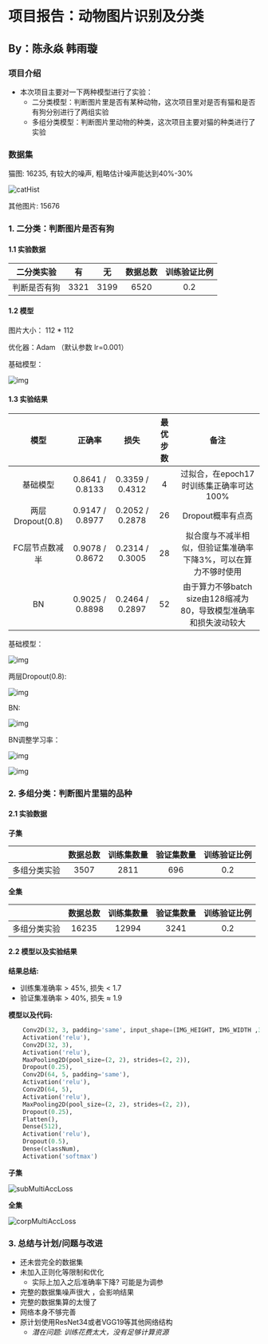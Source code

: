 # 项目报告：动物图片识别及分类

## By：陈永焱 韩雨璇

### 项目介绍

+ 本次项目主要对一下两种模型进行了实验：
  + 二分类模型：判断图片里是否有某种动物，这次项目里对是否有猫和是否有狗分别进行了两组实验
  + 多组分类模型：判断图片里动物的种类，这次项目主要对猫的种类进行了实验

### 数据集
猫图: 16235, 有较大的噪声, 粗略估计噪声能达到40%-30%

![catHist](.\multiclass\cat_dataset.png)

其他图片: 15676

### 1. 二分类：判断图片是否有狗
#### 1.1 实验数据

|二分类实验|有|无|数据总数|训练验证比例|
|:--:|:--:|:--:|:--:|:--:|
|判断是否有狗|3321|3199|6520|0.2|

#### 1.2 模型

图片大小： 112 * 112

优化器：Adam （默认参数 lr=0.001）

基础模型：

![img](./binary/binary_model.png)

#### 1.3 实验结果

|模型|正确率|损失|最优步数|备注|
|:--:|:--:|:--:|:--:|:--:|
|基础模型|0.8641 / 0.8133|0.3359 / 0.4312|4|过拟合，在epoch17时训练集正确率可达100%|
|两层Dropout(0.8)|0.9147 / 0.8977|0.2052 / 0.2878|26|Dropout概率有点高|
|FC层节点数减半|0.9078 / 0.8672|0.2314 / 0.3005|28|拟合度与不减半相似，但验证集准确率下降3%，可以在算力不够时使用|
|BN|0.9025 / 0.8898|0.2464 / 0.2897|52|由于算力不够batch size由128缩减为80，导致模型准确率和损失波动较大|

基础模型：

![img](./binary/no_dropout.png)

两层Dropout(0.8):

![img](./binary/droup_out_0.8_0.8.png)

BN:

![img](./binary/bn.png)

BN调整学习率：

![img](./binary/lr0.0005.png)

![img](./binary/lr0.002.png)

### 2. 多组分类：判断图片里猫的品种
#### 2.1 实验数据

__子集__

|    |数据总数|训练集数量|验证集数量|训练验证比例|
|:--------:|:--:|:--:|:--:|:--:|
|多组分类实验|3507|2811|696|0.2|

__全集__

|    |数据总数|训练集数量|验证集数量|训练验证比例|
|:--------:|:--:|:--:|:--:|:--:|
|多组分类实验|16235|12994|3241|0.2|

#### 2.2 模型以及实验结果

__结果总结:__

+ 训练集准确率 > 45%, 损失 < 1.7
+ 验证集准确率 > 40%, 损失 ≈ 1.9

__模型以及代码:__
```python
    Conv2D(32, 3, padding='same', input_shape=(IMG_HEIGHT, IMG_WIDTH ,3)),
    Activation('relu'),
    Conv2D(32, 3),
    Activation('relu'),
    MaxPooling2D(pool_size=(2, 2), strides=(2, 2)),
    Dropout(0.25),
    Conv2D(64, 5, padding='same'),
    Activation('relu'),
    Conv2D(64, 5),
    Activation('relu'),
    MaxPooling2D(pool_size=(2, 2), strides=(2, 2)),
    Dropout(0.25),
    Flatten(),
    Dense(512),
    Activation('relu'),
    Dropout(0.5),
    Dense(classNum),
    Activation('softmax')
```

__子集__

![subMultiAccLoss](.\multiclass\150_3355kernal.png)

__全集__

![corpMultiAccLoss](.\multiclass\f_3355_90.png)
  

### 3. 总结与计划/问题与改进
+ 还未尝完全的数据集
+ 未加入正则化等限制和优化
  + 实际上加入之后准确率下降? 可能是为调参
+ 完整的数据集噪声很大 ，会影响结果
+ 完整的数据集算的太慢了
+ 网络本身不够完善
+ 原计划使用ResNet34或者VGG19等其他网络结构
  + _潜在问题: 训练花费太大，没有足够计算资源_
